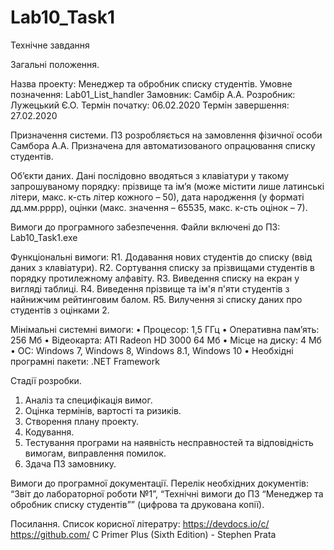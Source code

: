 # Lab10_Task1
 Технічне завдання
 
Загальні положення.

Назва проекту: Менеджер та обробник списку студентів.
Умовне позначення: Lab01_List_handler
Замовник: Самбір А.А.
Розробник: Лужецький Є.О.
Термін початку: 06.02.2020
Термін завершення: 27.02.2020

Призначення системи.
ПЗ розробляється на замовлення фізичної особи Самбора А.А. Призначена для автоматизованого опрацювання списку студентів.

Об’єкти даних.
Дані послідовно вводяться з клавіатури у такому запрошуваному порядку: прізвище та ім’я (може містити лише латинські літери, макс. к-сть літер кожного – 50), дата народження (у форматі дд.мм.рррр), оцінки (макс. значення – 65535, макс. к-сть оцінок – 7).

Вимоги до програмного забезпечення.
Файли включені до ПЗ: Lab10_Task1.exe

Функціональні вимоги:
R1.	Додавання нових студентів до списку (ввід даних з клавіатури).
R2.	Сортування списку за прізвищами студентів в порядку протилежному алфавіту.
R3.	Виведення списку на екран у вигляді таблиці.
R4.	Виведення прізвище та ім'я п'яти студентів з найнижчим рейтинговим балом.
R5.	Вилучення зі списку даних про студентів з оцінками 2.

Мінімальні системні вимоги:
•	Процесор: 1,5 ГГц
•	Оперативна пам’ять: 256 Мб
•	Відеокарта: ATI Radeon HD 3000 64 Мб
•	Місце на диску: 4 Мб
•	ОС: Windows 7, Windows 8, Windows 8.1, Windows 10
•	Необхідні програмні пакети: .NET Framework

Стадії розробки.
1.	Аналіз та специфікація вимог.
2.	Оцінка термінів, вартості та ризиків.
3.	Створення плану проекту.
4.	Кодування.
5.	Тестування програми на наявність несправностей та відповідність вимогам, виправлення помилок.
6.	Здача ПЗ замовнику.

Вимоги до програмної документації.
Перелік необхідних документів: “Звіт до лабораторної роботи №1”, “Технічні вимоги до ПЗ “Менеджер та обробник списку студентів”” (цифрова та друкована копії).

Посилання.
Список корисної літератру:
https://devdocs.io/c/
https://github.com/
C Primer Plus (Sixth Edition) - Stephen Prata
